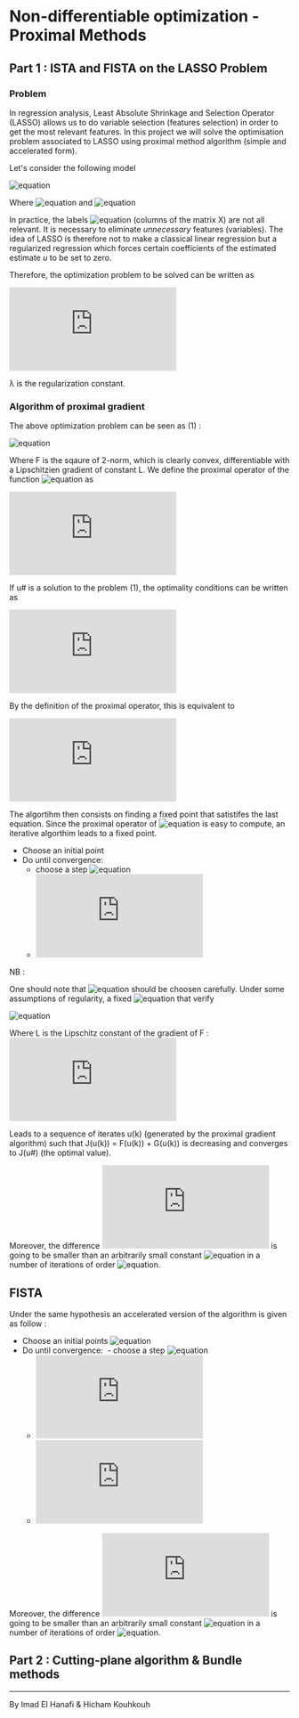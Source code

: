 # Non-differentiable optimization - Proximal Methods

## Part 1 : ISTA and FISTA on the LASSO Problem

### Problem

In regression analysis, Least Absolute Shrinkage and Selection Operator (LASSO) allows us to do variable selection (features selection) in order to get the most relevant features. 
In this project we will solve the optimisation problem associated to LASSO using proximal method algorithm (simple and accelerated form).

Let's consider the following model 

![equation](http://latex.codecogs.com/svg.latex?Y=Xu+\epsilon )

Where ![equation](http://latex.codecogs.com/svg.latex?Y\in\mathds{R}^n,X\in\mathds{R}^{n\times%20p}) and ![equation](http://latex.codecogs.com/svg.latex?u\in\mathds{R}^{p})

In practice, the labels  ![equation](http://latex.codecogs.com/svg.latex?X_{i})
 (columns of the matrix X) are not all relevant. It is necessary to eliminate *unnecessary* features (variables). The idea of LASSO is therefore not to make a classical linear regression but a regularized regression which forces certain coefficients of the estimated estimate  *u* to be set to zero.

Therefore, the optimization problem to be solved can be written as 

![equation](https://latex.codecogs.com/svg.latex?%5Chat%7Bu%7D%28%5Clambda%29%20%3A%3D%5Coperatorname*%7Bargmin%7D_%7Bu%5Cin%5Cmathds%7BR%7D%5E%7Bp%7D%7D%201/2%20%5C%7CY%20-%20Xu%5C%7C_%7B2%7D%5E%7B2%7D%20&plus;%20%5Clambda%5C%7Cu%5C%7C_%7B1%7D)

λ is the regularization constant.

### Algorithm of proximal gradient

The above optimization problem can be seen as (1) : 

![equation](https://latex.codecogs.com/svg.latex?\operatorname*{min}_{u\in\mathds{R}^{p}}F(u)+G_{\lambda}(u))

Where F is the sqaure of 2-norm, which is clearly convex, differentiable with a Lipschitzien gradient of constant L. 
We define the proximal operator of the function ![equation](https://latex.codecogs.com/svg.latex?\epsilo%20G_\lambda) as 

![equation](https://latex.codecogs.com/svg.latex?%5Cmathcal%7BP%7D_%7B%5Cvarepsilon%20G_%7B%5Clambda%7D%7D%28u%29%20%26%20%3A%3D%5Coperatorname*%7Bargmin%7D_%7Bv%5Cin%20%5Cmathds%7BR%7D%5E%7Bp%7D%7D%20%5Cvarepsilon%20G_%7B%5Clambda%7D%20%28v%29&plus;%201/2%5C%7Cv-u%5C%7C_%7B2%7D%5E%7B2%7D)

If u# is a solution to the problem (1), the optimality conditions can be written as 

![equation](https://latex.codecogs.com/svg.latex?%5Cexists%5C%3B%20r%5E%7B%5C%23%7D%20%5Cin%20%5Cpartial%20G_%7B%5Clambda%7D%28u%5E%7B%5C%23%7D%29%2C%20%5Ctext%7B%20t.q.%20%7D%5C%3B%20r%5E%7B%5C%23%7D&plus;%20%5Cnabla%20F%28u%5E%7B%5C%23%7D%29%20%3D%200)

By the definition of the proximal operator, this is equivalent to 

![equation](https://latex.codecogs.com/svg.latex?u%5E%7B%5C%23%7D%20%3D%20%5Cmathcal%7BP%7D_%7B%5Cvarepsilon%20G_%7B%5Clambda%7D%7D%28u%5E%7B%5C%23%7D%20-%20%5Cvarepsilon%5Cnabla%20F%28u%5E%7B%5C%23%7D%29%29)

The algortihm then consists on finding a fixed point that satistifes the last equation. Since the proximal operator of ![equation](https://latex.codecogs.com/svg.latex?\epsilo%20G_\lambda) is easy to compute, an iterative algorthim leads to a fixed point.

- Choose an initial point
- Do until convergence: 
  - choose a step ![equation](https://latex.codecogs.com/svg.latex?\epsilon)
  - ![equation](https://latex.codecogs.com/svg.latex?u%5E%7Bk&plus;1%7D%20%3D%20%5Cmathcal%7BP%7D_%7B%5Cvarepsilon%5E%7B%28k%29%7DG_%7B%5Clambda%7D%7D%28u%5E%7B%28k%29%7D-%5Cvarepsilon%5E%7Bk%7D%5Cnabla%20F%28u%5E%7B%28k%29%7D%29%29)
  
  
NB : 

One should note that ![equation](https://latex.codecogs.com/svg.latex?\epsilon) should be choosen carefully. Under some assumptions of regularity, a fixed ![equation](https://latex.codecogs.com/svg.latex?\epsilon) that verify


![equation](https://latex.codecogs.com/svg.latex?\epsilon\leq%20\frac{1}{L})

Where L is the Lipschitz constant of the gradient of F : ![equation](https://latex.codecogs.com/svg.latex?L%20%3D%20%5Cvertiii%7BX%5E%7B%5Ctop%7D%20X%7D%20%3D%20%5Cmax%5C%7B%7C%5Ceta%7C%2C%20%5C%3B%20%5Ceta%20%5Cin%20Sp%28X%5E%7B%5Ctop%7D%20X%29%5C%7D)

Leads to a sequence of iterates u(k) (generated by the proximal gradient algorithm) such that J(u(k)) = F(u(k)) + G(u(k)) is decreasing and converges to J(u#) (the optimal value).

Moreover, the difference ![equation](https://latex.codecogs.com/svg.latex?J(u(k))-j(u%5E%7B%5C%23%7D%20)) is going to be smaller than an arbitrarily small constant ![equation](https://latex.codecogs.com/svg.latex?\sigma) in a number of iterations of order ![equation](https://latex.codecogs.com/svg.latex?1/\sigma).

 ## FISTA 
 
Under the same hypothesis an accelerated version of the algorithm is given as follow :


- Choose an initial points ![equation](https://latex.codecogs.com/svg.latex?u^0=v^0)
- Do until convergence: 
  - choose a step ![equation](https://latex.codecogs.com/svg.latex?\epsilon^{(k)})
  - ![equation](https://latex.codecogs.com/svg.latex?u%5E%7B%28k&plus;1%29%7D%20%26%3D%20%5Cmathcal%7BP%7D_%7B%5Cvarepsilon%5E%7B%28k%29%7DG_%7B%5Clambda%7D%7D%28v%5E%7B%28k%29%7D%20-%20%5Cvarepsilon%5E%7B%28k%29%7D%5Cnabla%20F%28v%5E%7B%28k%29%7D%29%29)
  - ![equation](https://latex.codecogs.com/svg.latex?v%5E%7B%28k&plus;1%29%7D%20%26%3D%20u%5E%7B%28k&plus;1%29%7D%20&plus;%20%28k-1%29/%28k&plus;2%29*%28u%5E%7B%28k&plus;1%29%7D%20-%20u%5E%7B%28k%29%7D%29)


Moreover, the difference ![equation](https://latex.codecogs.com/svg.latex?J(u(k))-j(u%5E%7B%5C%23%7D%20)) is going to be smaller than an arbitrarily small constant ![equation](https://latex.codecogs.com/svg.latex?\sigma) in a number of iterations of order ![equation](https://latex.codecogs.com/svg.latex?1/\sqrt{\sigma}).

## Part 2 : Cutting-plane algorithm & Bundle methods


----- 

By Imad El Hanafi & Hicham Kouhkouh

